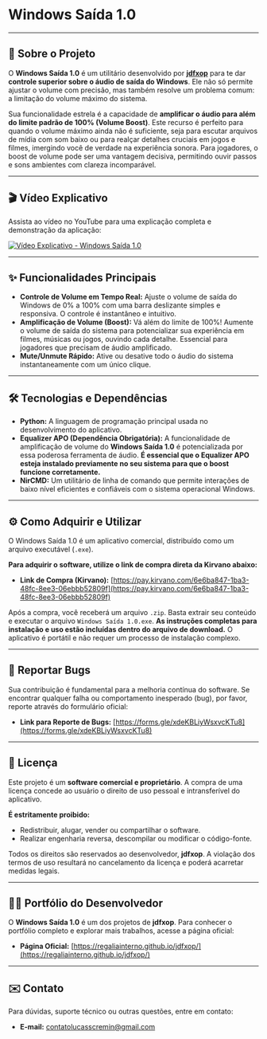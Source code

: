 # Windows Saída 1.0

---

## 🚀 Sobre o Projeto

O **Windows Saída 1.0** é um utilitário desenvolvido por **[jdfxop](https://regaliainterno.github.io/jdfxop/)** para te dar **controle superior sobre o áudio de saída do Windows**. Ele não só permite ajustar o volume com precisão, mas também resolve um problema comum: a limitação do volume máximo do sistema.

Sua funcionalidade estrela é a capacidade de **amplificar o áudio para além do limite padrão de 100% (Volume Boost)**. Este recurso é perfeito para quando o volume máximo ainda não é suficiente, seja para escutar arquivos de mídia com som baixo ou para realçar detalhes cruciais em jogos e filmes, imergindo você de verdade na experiência sonora. Para jogadores, o boost de volume pode ser uma vantagem decisiva, permitindo ouvir passos e sons ambientes com clareza incomparável.

---

## 🎬 Vídeo Explicativo

Assista ao vídeo no YouTube para uma explicação completa e demonstração da aplicação:

[![Vídeo Explicativo - Windows Saída 1.0](https://img.youtube.com/vi/AdMNq-BH2Pw/0.jpg)](https://www.youtube.com/watch?v=AdMNq-BH2Pw)

---

## ✨ Funcionalidades Principais

* **Controle de Volume em Tempo Real:** Ajuste o volume de saída do Windows de 0% a 100% com uma barra deslizante simples e responsiva. O controle é instantâneo e intuitivo.
* **Amplificação de Volume (Boost):** Vá além do limite de 100%! Aumente o volume de saída do sistema para potencializar sua experiência em filmes, músicas ou jogos, ouvindo cada detalhe. Essencial para jogadores que precisam de áudio amplificado.
* **Mute/Unmute Rápido:** Ative ou desative todo o áudio do sistema instantaneamente com um único clique.

---

## 🛠️ Tecnologias e Dependências

* **Python:** A linguagem de programação principal usada no desenvolvimento do aplicativo.
* **Equalizer APO (Dependência Obrigatória):** A funcionalidade de amplificação de volume do **Windows Saída 1.0** é potencializada por essa poderosa ferramenta de áudio. **É essencial que o Equalizer APO esteja instalado previamente no seu sistema para que o boost funcione corretamente.**
* **NirCMD:** Um utilitário de linha de comando que permite interações de baixo nível eficientes e confiáveis com o sistema operacional Windows.

---

## ⚙️ Como Adquirir e Utilizar

O Windows Saída 1.0 é um aplicativo comercial, distribuído como um arquivo executável (`.exe`).

**Para adquirir o software, utilize o link de compra direta da Kirvano abaixo:**

* **Link de Compra (Kirvano):** [https://pay.kirvano.com/6e6ba847-1ba3-48fc-8ee3-06ebbb52809f](https://pay.kirvano.com/6e6ba847-1ba3-48fc-8ee3-06ebbb52809f)

Após a compra, você receberá um arquivo `.zip`. Basta extrair seu conteúdo e executar o arquivo `Windows Saída 1.0.exe`. **As instruções completas para instalação e uso estão incluídas dentro do arquivo de download.** O aplicativo é portátil e não requer um processo de instalação complexo.

---

## 🐞 Reportar Bugs

Sua contribuição é fundamental para a melhoria contínua do software. Se encontrar qualquer falha ou comportamento inesperado (bug), por favor, reporte através do formulário oficial:

* **Link para Reporte de Bugs:** [https://forms.gle/xdeKBLiyWsxvcKTu8](https://forms.gle/xdeKBLiyWsxvcKTu8)

---

## 📜 Licença

Este projeto é um **software comercial e proprietário**. A compra de uma licença concede ao usuário o direito de uso pessoal e intransferível do aplicativo.

**É estritamente proibido:**

* Redistribuir, alugar, vender ou compartilhar o software.
* Realizar engenharia reversa, descompilar ou modificar o código-fonte.

Todos os direitos são reservados ao desenvolvedor, **jdfxop**. A violação dos termos de uso resultará no cancelamento da licença e poderá acarretar medidas legais.

---

## 👨‍💻 Portfólio do Desenvolvedor

O **Windows Saída 1.0** é um dos projetos de **jdfxop**. Para conhecer o portfólio completo e explorar mais trabalhos, acesse a página oficial:

* **Página Oficial:** [https://regaliainterno.github.io/jdfxop/](https://regaliainterno.github.io/jdfxop/)

---

## ✉️ Contato

Para dúvidas, suporte técnico ou outras questões, entre em contato:

* **E-mail:** contatolucasscremin@gmail.com
